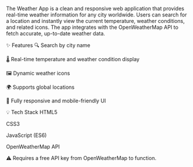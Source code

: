 The Weather App is a clean and responsive web application that provides real-time weather information for any city worldwide. Users can search for a location and instantly view the current temperature, weather conditions, and related icons. The app integrates with the OpenWeatherMap API to fetch accurate, up-to-date weather data.

✨ Features
🔍 Search by city name

🌡️ Real-time temperature and weather condition display

🖼️ Dynamic weather icons

🌍 Supports global locations

📱 Fully responsive and mobile-friendly UI

💡 Tech Stack
HTML5

CSS3

JavaScript (ES6)

OpenWeatherMap API

⚠️ Requires a free API key from OpenWeatherMap to function.
